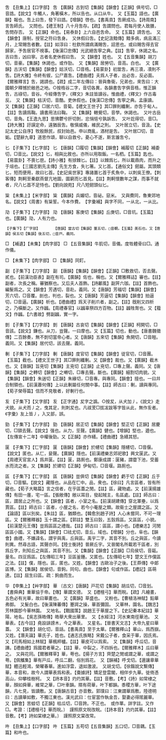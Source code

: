 <!-- { "loadSidebar": true } -->
吿	【丑集上】【口字部】	吿	【廣韻】古到切【集韻】【韻會】【正韻】俱号切，□音誥。【說文】牛觸人，角著橫木，所以告也。从口从牛。　又【玉篇】語也。【廣韻】報也。吿上曰吿，發下曰誥。【增韻】啓也。【書禹貢】吿厥成功。【詩周南】言吿師氏。　又問也。【禮王制】八十月吿存。【疏】吿謂問也。君每月使人致膳，吿問存否。　又【正韻】命也。【易泰卦】上六自邑吿命。　又【玉篇】請吿也。　又【韻會】唐制，授官之符曰吿身。　又休假曰吿。【史記汲黯傳】黯多病，病且滿三月，上常賜吿者數。【註】如淳曰：杜欽所謂病滿賜吿，詔恩也。或曰賜吿得去官歸家，予吿居官不視事。【後漢□忠傳】光武絕吿寧之典。【註】吿寧，休謁之名。吉曰吿，凶曰寧。古者名吏休假曰吿。　又【韻會】姓也。　又【五音集韻】胡刀切，音豪。【集韻】休謁也。或作勂。　又【集韻】居勞切，音高。白也。　又【廣韻】古沃切【集韻】【韻會】姑沃切，□音梏。【易蒙卦】初筮吿，再三凟，凟則不吿。【詩大雅】令終有俶，公尸嘉吿。【禮曲禮】夫爲人子者，出必吿，反必面。【爾雅釋言】吿，謁請也。【疏】成二年左傳曰：晉與魯衞，兄弟也，來吿曰：大國朝夕釋憾於敝邑之地。○按梏谷二字，音切各異，各韻書吿字俱音梏，惟正韻吿，古祿切，音谷。今經傳吿字，《釋文》朱註皆讀谷。惟曲禮，《釋文》作古毒反。　又【集韻】枯沃切，音酷。吏休假也。【後漢□忠傳】吿寧之典。孟康讀。　又【集韻】【正韻】□居六切，音菊。【禮文王世子】其□罪則纖剸，亦吿于甸人。【註】吿讀爲鞠。讀書用法曰鞠。　又【集韻】轄覺切，音學。休謁也。　又叶古岳切，音角。【王逸九思】思怫鬱兮肝切剝，忿悁悒兮孰訴吿。　又叶訖得切，音□。【詩大雅】訏謨定命，遠猶辰吿。敬愼威儀，維民之則。　又叶居立切，音汲。【史記太史公自序】牧殷餘民，叔封始邑。申以商亂，酒材是吿。　又叶居□切，音姤。【楚辭九章】道思作頌，聊以自救兮。憂心不遂，斯言誰吿兮。

匕	【子集下】【匕字部】	匕	【唐韻】□履切【集韻】【韻會】補履切【正韻】補委切，□音比。【說文】匕，相與比敘也。亦所以用取飯。一名柶。【玉篇】匙也。【易震卦】不喪匕鬯。【詩小雅】有捄棘匕。【註】以棘爲匕，所以載鼎肉，而升之于俎也。【三國志劉先主傳】先生方食，失匕箸。又匕首。【通俗文】劒屬。其頭類匕，短而便用，故曰匕首。【史記吳世家】專諸置匕首于炙魚中，以刺吳王僚。【刺客傳】荆軻至秦獻燕督亢地圖，圖窮而匕首見。【註】荆軻懷數年之謀，而事不就者，尺八匕首不足恃也。【劉向說苑】尺八短劒頭似匕。

粊	【未集上】【米字部】	粊	【廣韻】兵媚切，音祕。惡米。　又與費同，魯東郊地名。【說文】《周書》有粊誓。今本作費。　【字彙補】與字不同，一从北，一从比。

劥	【子集下】【力字部】	劥	【唐韻】客庚切【集韻】丘庚切，□音坑。【玉篇】也。【廣韻】劥，人有力也。

	【子集下】【厂字部】		【唐韻】當古切【集韻】董五切，□音覩。【玉篇】美石也。又【唐韻】侯五切【集韻】後五切，□音戸。義同。

□	【補遺】【未集】【肉字部】	□	【五音集韻】牛肌切，音儀。度牲體骨曰□。通作儀。

□	【未集下】【肉字部】	□	【集韻】同飣。

副	【子集下】【刀字部】	副	【唐韻】【集韻】【韻會】【正韻】□敷救切，否去聲。貳也。【前漢功臣表】副在有司。【廣韻】佐也，稱也。又【爾雅釋詁】審也。【註】副者，次長之稱。審猶察也。又后夫人首飾。【詩鄘風】副笄六珈。【註】首飾也。編髮爲之。又【韻會】芳遇切，音赴。義同。又【唐韻】芳福切【集韻】【韻會】芳六切，□音覆。剖也，判也，裂也。又【唐韻】芳逼切【集韻】【韻會】拍逼切，□音逼。【廣韻】析也。【禮曲禮】爲天子削爪者，副之。【註】旣削又四析之，乃橫斷之。又作疈。【周禮春官】以疈辜祭四方百物。【註】疈牲胷也。又【籀文】作疈。【六書故】劈副疈，實一字。

剴	【子集下】【刀字部】	剴	【唐韻】古哀切【集韻】【韻會】【正韻】柯開切，□音該。【說文】鎌也。从刀，豈聲。一曰摩也。又【玉篇】切也，動也。【唐書魏徵傳】二百餘奏，無不剴切當帝心者。又【唐韻】五來切【集韻】魚開切，□音皚。義同。又【集韻】居代切，該去聲。義同。

剸	【子集下】【刀字部】	剸	【唐韻】度官切【集韻】【韻會】徒官切，□音團。【玉篇】截也。【禮文王世子】其□罪則纖剸。又【韻會】裁也。又【廣韻】截木也。又【唐韻】旨兗切【集韻】主兗切【正韻】止兗切，□專上聲。義同。又【唐韻】【集韻】之轉切【韻會】之囀切，□專去聲。斷也。【廣韻】細割切肉貌。又【集韻】【韻會】朱遄切【正韻】朱緣切，□音專。與專同。【韻會】擅也。一曰幷合制領也。【前漢蕭何傳】上以此剸屬任何關中事。【註】師古曰：剸，讀與專同。【荀子榮辱篇】信而不見敬者，好剸行也。

叐	【子集下】【又字部】	叐	【正字通】犮字之譌。○按犮，从犬加丿。《說文》走犬貌。从犬而丿之，曳其足，則刺犮也。凡祓茇□拔冹跋等字皆从此，無作叐者。《字彙》友上皆丿，入又部，誤。

勁	【子集下】【力字部】	勁	【唐韻】居正切【集韻】【韻會】堅正切【正韻】居慶切，□頸去聲。【說文】强也。从力，巠聲。【廣韻】健也。【增韻】堅也，遒也。【左傳宣十二年】中權後勁。又【正韻】亦作繕。【禮曲禮】急繕其怒。

匽	【子集下】【匸字部】	匽	【唐韻】【韻會】於幰切【集韻】隱幰切，□音偃。【說文】匿也。从匸，妟聲。【廣韻】隱也。【前漢禮樂志郊祀歌】興文匽武。又【周禮天官宮人】爲井匽。【註】匽，路厠也。鄭康成謂：匽豬，謂霤下池，受蓄水而流之者。又【集韻】於建切【正韻】伊甸切，□音堰。路厠也。

區	【子集下】【匸字部】	區	【唐韻】豈俱切【集韻】【韻會】虧于切【正韻】丘于切，□音驅。【說文】藏隱也。从品在匸中。品，衆也。【徐曰】凡言區者，皆有所藏也。【荀子大略篇】言之信者，在乎區蓋之閒。【註】區，藏物處。又【前漢揚雄傳】有田一廛，宅一區。【張敞傳】敞以耳目，發起賊主，名區處。【註】師古曰：區，謂居止之所也。又【韻會】區者，小室之名。【前漢胡建傳】穿北軍壘，以爲賈區。【註】師古曰：區者，小屋之名，若今小菴屋之類。故衞士之屋謂之區。又【論語】區以別矣。【朱註】區，猶類也。【韓愈別趙子詩】人心未嘗同，不可一理區。又【爾雅釋器】玉十謂之區。【郭註】雙玉曰瑴，五瑴爲區。又區區，小貌。【前漢楚元王傳】豈爲區區之禮哉。【註】師古曰：區區，謂小也。【禮樂志】河閒區區小國。又【集韻】【韻會】□祛尤切，音丘。域也。【增韻】分也，阜也。【韻會】曲禮，不嫌諱名，謂宇與禹，丘與區。禹宇二字，其音不別。丘之與區，今讀則異。然尋古語，其聲亦同。【陸士衡詩】普厥丘宇。又晉閣名所載若干區者，別爲丘字，則知丘之與區，其音不別。又【集韻】【韻會】【正韻】□烏侯切，音甌。量名。四豆爲區。【左傳昭三年】豆區釜鍾。又匿也。【左傳昭七年】楚文王作僕區之法。【註】僕，隱也。區，匿也。又姓。【韻會】古歐冶子之後。【王莽傳】中郞區博。又【集韻】居侯切，音鉤。同句。曲也。【韻會】句或作區。【禮記】區萌達。【註】屈生曰區。疏：鉤曲而生。

华	【申集上】【艸字部】	華	〔古文〕【唐韻】戸花切【集韻】胡瓜切，□音划。【書舜典】重華協于帝。【傳】華謂文德。　又【禮檀弓】華而睆。【疏】凡繪畫，五色必有光華，故曰華畫也。　又【廣韻】草盛也。　又粉也。【曹植洛神賦】鉛華弗御。　又髮白也。【後漢陳蕃傳】蹇諤之操，華首彌固。　又華林，園名。【魏志】芳林園卽今華林園。　又地名。【戰國策】說趙王于華屋之下。【史記秦本紀註】華陽，地名。【吳志孫皓傳】皓舉大衆出華里。　又【水經注】河水東南徑華池。　又華表。【古今註】堯設誹謗木，今之華表。　又星名。【晉書天文志】大帝九星曰華蓋。　又【韻會】胡化切，音話。【書禹貢】至于太華。【爾雅釋山】華山，爲西嶽。　又姓。【潛夫論】華氏子，姓也。【通志氏族略】宋戴公子者，食采于華，因氏焉。　又【司馬相如上林賦】華楓枰櫨。【註】華皮可以爲索。　又【集韻】呼瓜切，音譁。【禮曲禮】爲國君者華之。【註】華，中裂之，不四拆也。【爾雅釋木】瓜曰華之。　又與花同。【爾雅釋草】華，荂也。【揚子方言】齊楚之閒或謂之華，或謂之荂。【佩觿集】華有戸瓜，呼瓜二翻，俗別爲花。　又【韻補】呼戈切。【邊讓章華賦】體迅輕鴻，榮曜春華。進如浮雲，退如激波。　又胡戈切。【徐鍇說文繫傳】華，本音和，故今人謂華表爲和表。【棗據詩】矯足登雲閣，相伴步九華。徙倚憑高山，仰攀桂樹柯。　又【詩本音】灼灼其華。【註】音敷。【考】《詩》如常棣之華，顏如舜華，維常之華，□叶車韻。隰有荷華，叶下都韻。黍稷方華，叶下途韻，凡七見，皆讀敷。又【唐韻古音】亦音敷。郭璞曰：江東謂華爲敷。陸德明曰：古讀華如敷，不獨江東也。漢光武曰：仕宦當作執金吾，娶妻必得隂麗華。　又【韻會】苦蛙切【正韻】枯瓜切，□音誇。不正也。　或作蕐。詳字註。又作□。考證：〔【禮檀弓】華而晥。〕　謹照原文晥改睆。〔【詩本音】灼灼其華。【註】音敷。【考】詩如棠棣之華。〕　謹照原文棠改常。 

吘	【丑集上】【口字部】	吘	【玉篇】五苟切【五音集韻】五口切，□音耦。【玉篇】和吘也。

